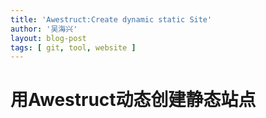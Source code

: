 ```yaml
---
title: 'Awestruct:Create dynamic static Site'
author: '吴海兴'
layout: blog-post
tags: [ git, tool, website ]
---
```


# 用Awestruct动态创建静态站点
